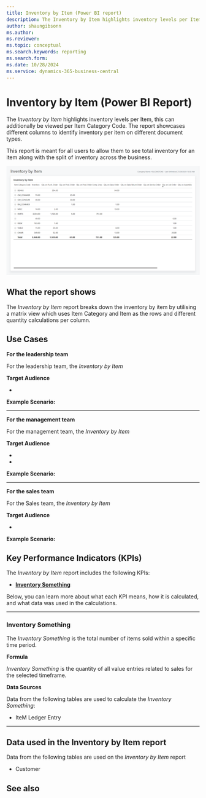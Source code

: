 ```yaml
---
title: Inventory by Item (Power BI report)
description: The Inventory by Item highlights inventory levels per Item, this can additionally be viewed per Item Category Code
author: shaungibsonn
ms.author: 
ms.reviewer: 
ms.topic: conceptual
ms.search.keywords: reporting
ms.search.form: 
ms.date: 10/28/2024
ms.service: dynamics-365-business-central
---
```


# Inventory by Item (Power BI Report)

The _Inventory by Item_ highlights inventory levels per Item, this can additionally be viewed per Item Category Code. The report showcases different columns to identify inventory per item on different document types.

This report is meant for all users to allow them to see total inventory for an item along with the split of inventory across the business.

![Inventory by Item](/business-central/media/inventory/inventory-by-item.png "Inventory by Item - Screenshot")

## What the report shows

The *Inventory by Item* report breaks down the inventory by item by utilising a matrix view which uses Item Category and Item as the rows and different quantity calculations per column.


## Use Cases

**For the leadership team**

For the leadership team, the *Inventory by Item* 

**Target Audience**

- 

**Example Scenario:** 

---

**For the management team**

For the management team, the *Inventory by Item*

**Target Audience**

- 
- 

**Example Scenario:** 

---

**For the sales team**

For the Sales team, the *Inventory by Item*  

**Target Audience**

- 

**Example Scenario:** 

## Key Performance Indicators (KPIs)

The _Inventory by Item_ report includes the following KPIs:

- [**Inventory Something**](#)

Below, you can learn more about what each KPI means, how it is calculated, and what data was used in the calculations.

---
### Inventory Something

The *Inventory Something* is the total number of items sold within a specific time period.

**Formula**  

*Inventory Something* is the quantity of all value entries related to sales for the selected timeframe.

**Data Sources**

Data from the following tables are used to calculate the *Inventory Something*:
- IteM Ledger Entry

---
## Data used in the Inventory by Item report

Data from the following tables are used on the *Inventory by Item* report
- Customer


## See also
